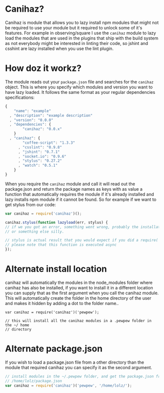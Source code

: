 # Canihaz?

Canihaz is module that allows you to lazy install npm modules that might not be
required to use your module but it required to unlock some of it's features. For
example in observing/square I use the `canihaz` module to lazy load the modules
that are used in the plugins that ship with the build system as not everybody
might be interested in linting their code, so jshint and csshint are lazy
installed when you use the lint plugin.

# How doz it workz?

The module reads out your `package.json` file and searches for the `canihaz`
object. This is where you specify which modules and version you want to have
lazy loaded. It follows the same format as your regular dependencies
specifications:

```js
{
    "name": "example"
  , "description": "example description"
  , "version": "0.0.0"
  , "dependencies": {
        "canihaz": "0.0.x"
    }
  , "canihaz": {
        "coffee-script": "1.3.3"
      , "csslint": "0.9.8"
      , "jshint": "0.7.1"
      , "socket.io": "0.9.6"
      , "stylus": "0.27.2"
      , "watch": "0.5.1"
    }
}
```

When you require the `canihaz` module and call it will read out the package.json
and return the package names as keys with as value a function that automatically
requires the module if it's already installed and lazy installs npm module if it
cannot be found. So for example if we want to get stylus from our code:

```js
var canihaz = require('canihaz')();

canihaz.stylus(function lazyload(err, stylus) {
// if we you got an error, something went wrong, probably the installation
// or something else silly.

// stylus is actual result that you would expect if you did a require('stylus');
// please note that this function is executed async
});
```

# Alternate install location

canihaz will automatically the modules in the node_modules folder where canihaz
has also be installed, if you want to install it in a different location you can
supply that as the first argument when you call the canihaz module. This will
automatically create the folder in the home directory of the user and makes it
hidden by adding a dot to the folder name..

```
var canihaz = require('canihaz')('pewpew');

// this will install all the canihaz modules in a .pewpew folder in the ~/ home
// directory
```

# Alternate package.json

If you wish to load a package.json file from a other directory than the module
that required canihaz you can specify it as the second argument.

```js
// install modules in the ~/.pewpew folder, and get the package.json from
// /home/lolz/package.json
var canihaz = require('canihaz')('pewpew', '/home/lolz/');
```

